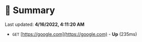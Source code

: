 # 📖 Summary
Last updated: **4/16/2022, 4:11:20 AM**

- `GET` [https://google.com](https://google.com) - **Up** (235ms)

